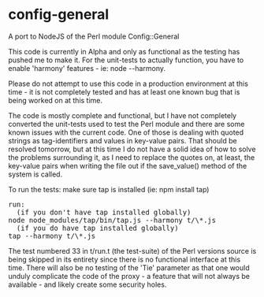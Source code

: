 config-general
==============

A port to NodeJS of the Perl module Config::General

This code is currently in Alpha and only as functional as the testing has
pushed me to make it. For the unit-tests to actually function, you have to
enable 'harmony' features - ie: node --harmony.

Please do not attempt to use this code in a production environment at this
time - it is not completely tested and has at least one known bug that is
being worked on at this time.

The code is mostly complete and functional, but I have not completely
converted the unit-tests used to test the Perl module and there are some
known issues with the current code. One of those is dealing with quoted
strings as tag-identifiers and values in key-value pairs. That should be
resolved tomorrow, but at this time I do not have a solid idea of how to
solve the problems surrounding it, as I need to replace the quotes on, at
least, the key-value pairs when writing the file out if the save_value()
method of the system is called.

To run the tests:
make sure tap is installed (ie: npm install tap)
<pre>
run: 
  (if you don't have tap installed globally)
node node_modules/tap/bin/tap.js --harmony t/\*.js
  (if you do have tap installed globally)
tap --harmony t/\*.js
</pre>

The test numbered 33 in t/run.t (the test-suite) of the Perl versions source
is being skipped in its entirety since there is no functional interface at
this time. There will also be no testing of the 'Tie' parameter as that one
would unduly complicate the code of the proxy - a feature that will not
always be available - and likely create some security holes.


